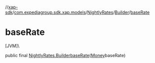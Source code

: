 //[xap-sdk](../../../../index.md)/[com.expediagroup.sdk.xap.models](../../index.md)/[NightlyRates](../index.md)/[Builder](index.md)/[baseRate](base-rate.md)

# baseRate

[JVM]\

public final [NightlyRates.Builder](index.md)[baseRate](base-rate.md)([Money](../../-money/index.md)baseRate)
